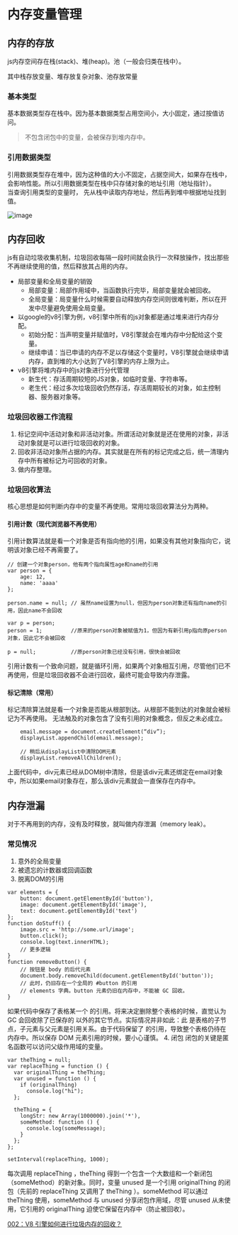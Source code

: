 # 内存变量管理
## 内存的存放
js内存空间存在栈(stack)、堆(heap)。池（一般会归类在栈中）。

其中栈存放变量、堆存放复杂对象、池存放常量

### 基本类型
基本数据类型存在栈中。因为基本数据类型占用空间小，大小固定，通过按值访问。
> 不包含闭包中的变量，会被保存到堆内存中。
### 引用数据类型
引用数据类型存在堆中，因为这种值的大小不固定，占据空间大，如果存在栈中，会影响性能。所以引用数据类型在栈中只存储对象的地址引用（地址指针）。  
当查询引用类型的变量时， 先从栈中读取内存地址，然后再到堆中根据地址找到值。

![image](https://user-gold-cdn.xitu.io/2019/9/22/16d579280bb577ee?imageView2/0/w/1280/h/960/format/webp/ignore-error/1)

## 内存回收
js有自动垃圾收集机制，垃圾回收每隔一段时间就会执行一次释放操作，找出那些不再继续使用的值，然后释放其占用的内存。
- 局部变量和全局变量的销毁
    - 局部变量：局部作用域中，当函数执行完毕，局部变量就会被回收。
    - 全局变量：局变量什么时候需要自动释放内存空间则很难判断，所以在开发中尽量避免使用全局变量。
- 以google的v8引擎为例，v8引擎中所有的js对象都是通过堆来进行内存分配。
    - 初始分配：当声明变量并赋值时，V8引擎就会在堆内存中分配给这个变量。
    - 继续申请：当已申请的内存不足以存储这个变量时，V8引擎就会继续申请内存，直到堆的大小达到了V8引擎的内存上限为止。
- v8引擎将堆内存中的js对象进行分代管理
    - 新生代：存活周期较短的JS对象，如临时变量、字符串等。
    - 老生代：经过多次垃圾回收仍然存活，存活周期较长的对象，如主控制器、服务器对象等。
### 垃圾回收器工作流程
1. 标记空间中活动对象和非活动对象。所谓活动对象就是还在使用的对象，非活动对象就是可以进行垃圾回收的对象。
2. 回收非活动对象所占据的内存。其实就是在所有的标记完成之后，统一清理内存中所有被标记为可回收的对象。
3. 做内存整理。
### 垃圾回收算法
核心思想是如何判断内存中的变量不再使用。常用垃圾回收算法分为两种。
#### 引用计数（现代浏览器不再使用）
引用计数算法就是看一个对象是否有指向他的引用，如果没有其他对象指向它，说明该对象已经不再需要了。
```
// 创建一个对象person，他有两个指向属性age和name的引用
var person = {
    age: 12,
    name: 'aaaa'
};

person.name = null; // 虽然name设置为null，但因为person对象还有指向name的引用，因此name不会回收

var p = person; 
person = 1;         //原来的person对象被赋值为1，但因为有新引用p指向原person对象，因此它不会被回收

p = null;           //原person对象已经没有引用，很快会被回收
```
引用计数有一个致命问题，就是循环引用，如果两个对象相互引用，尽管他们已不再使用，但是垃圾回收器不会进行回收，最终可能会导致内存泄露。

#### 标记清除（常用）
标记清除算法就是看一个对象是否能从根部到达。从根部不能到达的对象就会被标记为不再使用。
无法触及的对象包含了没有引用的对象概念，但反之未必成立。

```
    email.message = document.createElement(“div”);
    displayList.appendChild(email.message);

    // 稍后从displayList中清除DOM元素
    displayList.removeAllChildren();
```
上面代码中，div元素已经从DOM树中清除，但是该div元素还绑定在email对象中，所以如果email对象存在，那么该div元素就会一直保存在内存中。

## 内存泄漏
对于不再用到的内存，没有及时释放，就叫做内存泄漏（memory leak）。
### 常见情况
1. 意外的全局变量
2. 被遗忘的计数器或回调函数
3. 脱离DOM的引用
```
var elements = {
    button: document.getElementById('button'),
    image: document.getElementById('image'),
    text: document.getElementById('text')
};
function doStuff() {
    image.src = 'http://some.url/image';
    button.click();
    console.log(text.innerHTML);
    // 更多逻辑
}
function removeButton() {
    // 按钮是 body 的后代元素
    document.body.removeChild(document.getElementById('button'));
    // 此时，仍旧存在一个全局的 #button 的引用
    // elements 字典。button 元素仍旧在内存中，不能被 GC 回收。
}
```
如果代码中保存了表格某一个 <td> 的引用。将来决定删除整个表格的时候，直觉认为 GC 会回收除了已保存的 <td> 以外的其它节点。实际情况并非如此：此 <td> 是表格的子节点，子元素与父元素是引用关系。由于代码保留了 <td> 的引用，导致整个表格仍待在内存中。所以保存 DOM 元素引用的时候，要小心谨慎。
4. 闭包
闭包的关键是匿名函数可以访问父级作用域的变量。
```
var theThing = null;
var replaceThing = function () {
  var originalThing = theThing;
  var unused = function () {
    if (originalThing)
      console.log("hi");
  };
    
  theThing = {
    longStr: new Array(1000000).join('*'),
    someMethod: function () {
      console.log(someMessage);
    }
  };
};

setInterval(replaceThing, 1000);
```
每次调用 replaceThing ，theThing 得到一个包含一个大数组和一个新闭包（someMethod）的新对象。同时，变量 unused 是一个引用 originalThing 的闭包（先前的 replaceThing 又调用了 theThing ）。someMethod 可以通过 theThing 使用，someMethod 与 unused 分享闭包作用域，尽管 unused 从未使用，它引用的 originalThing 迫使它保留在内存中（防止被回收）。


[002：V8 引擎如何进行垃圾内存的回收？](http://47.98.159.95/my_blog/js-v8/002.html#v8-%E5%86%85%E5%AD%98%E9%99%90%E5%88%B6)